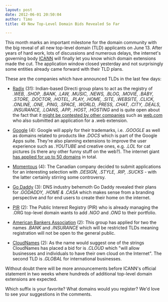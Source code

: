 ```yaml
---
layout: post
date: 2012-06-01 20:50:04
author: Timo
title: 49 New Top-Level Domain Bids Revealed So Far

---
```


This month marks an important milestone for the domain community with the big reveal of all new top-level domain (TLD) applicants on June 13. After years of hard work, lots of discussions and numerous delays, the internet's governing body [ICANN](http://icann.org) will finally let you know which domain extensions made the cut. The application window closed yesterday and not surprisingly some entities already came forward with their TLD plans.

These are the companies which have announced TLDs in the last few days:

- [Radix](http://www.radixregistry.com/radix-applies-for-31-strings-newgtlds.php) (31):
Indian-based Directi group plans to act as the registry of *.WEB, .SHOP, .BANK, .LAW, .MUSIC, .NEWS, .BLOG, .MOVIE, .BABY, .STORE, .DOCTOR, .HOTEL, .PLAY, .HOME, .SITE, .WEBSITE, .CLICK, .ONLINE, .ONE, .PING, .SPACE, .WORLD, .PRESS, .CHAT, .CITY, .DEALS, .INSURANCE, .LOANS, .APP, .HOST, .HOSTING* and is quite open about the fact that it [might be contested by other companies](http://domainincite.com/archives/9174-directi-expects-all-31-of-its-gtlds-to-be-contested) such as [web.com](http://web.com) who also submitted an application for a .web extension.

- [Google](http://googleblog.blogspot.com/2012/05/expanding-internet-domain-space.html) (4):
Google will apply for their trademarks, i.e. *.GOOGLE* as well as domains related to products like *.DOCS* which is part of the Google Apps suite. They're also planning extensions to improve the user experience such as *.YOUTUBE* and creative ones, e.g. *.LOL* for cat pictures (is there any other funny stuff on the web?). The internet giant [has applied for up to 50 domains](http://adage.com/article/digital/google-applies-50-domains-including-lol-youtube/235079/) in total.

- [Momentous](http://www.momentous.com/media/momentous-reveals-four-new-top-level-domains) (4):
The Canadian company decided to submit applications for an interesting selection with *.DESIGN, .STYLE, .RIP, .SUCKS* - with the latter certainly stirring some controversy.

- [Go Daddy](http://domainnamewire.com/2012/05/30/go-daddy-applies-for-home-and-casa-top-level-domains/) (3):
DNS industry behemoth Go Daddy revealed their plans for *.GODADDY, .HOME & .CASA* which makes sense from a branding perspective and for end users to create their home on the internet.

- [PIR](http://mashable.com/2012/05/31/pir-ngo-domain-extension/) (2):
The Public Interest Registry (PIR) who is already managing the .ORG top-level domain wants to add *.NGO* and *.ONG* to their portfolio.

- [American Bankers Association](http://www.aba.com) (2):
This group has applied for two the names *.BANK*  and *.INSURANCE* which will be restricted TLDs meaning registration will not be open to the general public.

- [CloudNames](http://cloudnames.com/) (2):
As the name would suggest one of the strings CloudNames has placed a bid for is *.CLOUD* which "will allow businesses and individuals to have their own cloud on the Internet". The second TLD is *.GLOBAL* for international businesses.

Without doubt there will be more announcements before ICANN's official statement in two weeks where hundreds of additional top-level domain extensions are expected.

Which suffix is your favorite? What domains would you register? We'd love to see your suggestions in the comments.
